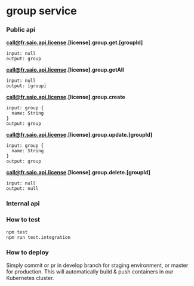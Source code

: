 # group service

### Public api

**call@fr.saio.api.license.[license].group.get.[groupId]**
```
input: null
output: group
```
**call@fr.saio.api.license.[license].group.getAll**
```
input: null
output: [group]
```
**call@fr.saio.api.license.[license].group.create**
```
input: group {
  name: String
}
output: group
```
**call@fr.saio.api.license.[license].group.update.[groupId]**
```
input: group {
  name: String
}
output: group
```
**call@fr.saio.api.license.[license].group.delete.[groupId]**
```
input: null
output: null
```

### Internal api

### How to test

```
npm test
npm run test.integration
```

### How to deploy

Simply commit or pr in develop branch for staging environment, or master for production.
This will automatically build & push containers in our Kubernetes cluster.
